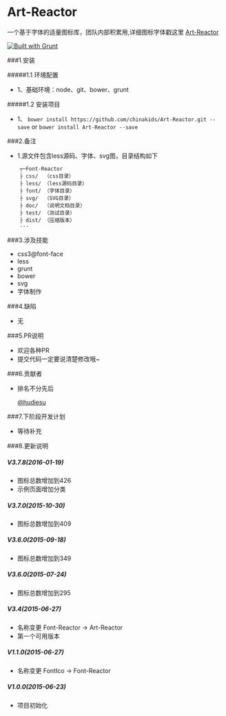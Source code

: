 # Art-Reactor
一个基于字体的适量图标库，团队内部积累用,详细图标字体戳这里 [Art-Reactor](http://chinakids.github.io/Art-Reactor/dome/index.html)

[![Built with Grunt](https://cdn.gruntjs.com/builtwith.png)](http://gruntjs.com/)

###1.安装

#####1.1 环境配置

-  1、基础环境：node、git、bower、grunt


#####1.2 安装项目

-  1、 `bower install https://github.com/chinakids/Art-Reactor.git --save` or `bower install Art-Reactor --save`


###2.备注

-   1.源文件包含less源码、字体、svg图，目录结构如下

```
    ┬─Font-Reactor
    ├ css/  （css目录）
    ├ less/ （less源码目录）
    ├ font/ （字体目录）
    ├ svg/  （SVG目录）
    ├ doc/  （说明文档目录）
    ├ test/ （测试目录）
    ├ dist/ （压缩版本）
    ···
```

###3.涉及技能

- css3@font-face
- less
- grunt
- bower
- svg
- 字体制作

###4.缺陷

- 无

###5.PR说明
- 欢迎各种PR
- 提交代码一定要说清楚修改哦~

###6.贡献者
- 排名不分先后

  [@hudiesu](http://github.com/hudiesu)


###7.下阶段开发计划
- 等待补充

###8.更新说明
##### V3.7.8(2016-01-19)
- 图标总数增加到426
- 示例页面增加分类

##### V3.7.0(2015-10-30)
- 图标总数增加到409

##### V3.6.0(2015-09-18)
- 图标总数增加到349

##### V3.6.0(2015-07-24)
- 图标总数增加到295

##### V3.4(2015-06-27)
- 名称变更
  Font-Reactor -> Art-Reactor
- 第一个可用版本

##### V1.1.0(2015-06-27)
- 名称变更
  FontIco -> Font-Reactor

##### V1.0.0(2015-06-23)
- 项目初始化
